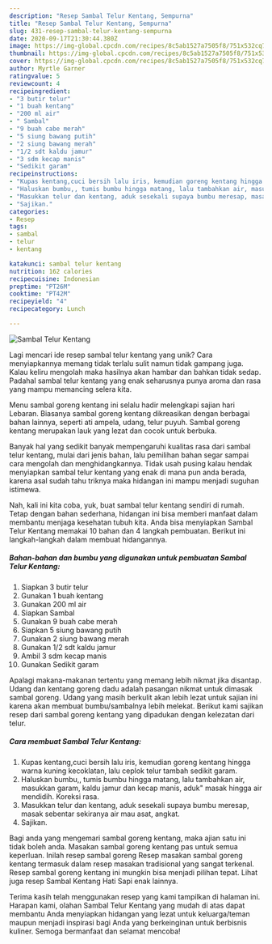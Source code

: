 ```yaml
---
description: "Resep Sambal Telur Kentang, Sempurna"
title: "Resep Sambal Telur Kentang, Sempurna"
slug: 431-resep-sambal-telur-kentang-sempurna
date: 2020-09-17T21:30:44.380Z
image: https://img-global.cpcdn.com/recipes/8c5ab1527a7505f8/751x532cq70/sambal-telur-kentang-foto-resep-utama.jpg
thumbnail: https://img-global.cpcdn.com/recipes/8c5ab1527a7505f8/751x532cq70/sambal-telur-kentang-foto-resep-utama.jpg
cover: https://img-global.cpcdn.com/recipes/8c5ab1527a7505f8/751x532cq70/sambal-telur-kentang-foto-resep-utama.jpg
author: Myrtle Garner
ratingvalue: 5
reviewcount: 4
recipeingredient:
- "3 butir telur"
- "1 buah kentang"
- "200 ml air"
- " Sambal"
- "9 buah cabe merah"
- "5 siung bawang putih"
- "2 siung bawang merah"
- "1/2 sdt kaldu jamur"
- "3 sdm kecap manis"
- "Sedikit garam"
recipeinstructions:
- "Kupas kentang,cuci bersih lalu iris, kemudian goreng kentang hingga warna kuning kecoklatan, lalu ceplok telur tambah sedikit garam."
- "Haluskan bumbu,, tumis bumbu hingga matang, lalu tambahkan air, masukkan garam, kaldu jamur dan kecap manis, aduk&#34; masak hingga air mendidih. Koreksi rasa."
- "Masukkan telur dan kentang, aduk sesekali supaya bumbu meresap, masak sebentar sekiranya air mau asat, angkat."
- "Sajikan."
categories:
- Resep
tags:
- sambal
- telur
- kentang

katakunci: sambal telur kentang 
nutrition: 162 calories
recipecuisine: Indonesian
preptime: "PT26M"
cooktime: "PT42M"
recipeyield: "4"
recipecategory: Lunch

---
```



![Sambal Telur Kentang](https://img-global.cpcdn.com/recipes/8c5ab1527a7505f8/751x532cq70/sambal-telur-kentang-foto-resep-utama.jpg)

Lagi mencari ide resep sambal telur kentang yang unik? Cara menyiapkannya memang tidak terlalu sulit namun tidak gampang juga. Kalau keliru mengolah maka hasilnya akan hambar dan bahkan tidak sedap. Padahal sambal telur kentang yang enak seharusnya punya aroma dan rasa yang mampu memancing selera kita.

Menu sambal goreng kentang ini selalu hadir melengkapi sajian hari Lebaran. Biasanya sambal goreng kentang dikreasikan dengan berbagai bahan lainnya, seperti ati ampela, udang, telur puyuh. Sambal goreng kentang merupakan lauk yang lezat dan cocok untuk berbuka.

Banyak hal yang sedikit banyak mempengaruhi kualitas rasa dari sambal telur kentang, mulai dari jenis bahan, lalu pemilihan bahan segar sampai cara mengolah dan menghidangkannya. Tidak usah pusing kalau hendak menyiapkan sambal telur kentang yang enak di mana pun anda berada, karena asal sudah tahu triknya maka hidangan ini mampu menjadi suguhan istimewa.


Nah, kali ini kita coba, yuk, buat sambal telur kentang sendiri di rumah. Tetap dengan bahan sederhana, hidangan ini bisa memberi manfaat dalam membantu menjaga kesehatan tubuh kita. Anda bisa menyiapkan Sambal Telur Kentang memakai 10 bahan dan 4 langkah pembuatan. Berikut ini langkah-langkah dalam membuat hidangannya.

<!--inarticleads1-->

##### Bahan-bahan dan bumbu yang digunakan untuk pembuatan Sambal Telur Kentang:

1. Siapkan 3 butir telur
1. Gunakan 1 buah kentang
1. Gunakan 200 ml air
1. Siapkan  Sambal
1. Gunakan 9 buah cabe merah
1. Siapkan 5 siung bawang putih
1. Gunakan 2 siung bawang merah
1. Gunakan 1/2 sdt kaldu jamur
1. Ambil 3 sdm kecap manis
1. Gunakan Sedikit garam


Apalagi makana-makanan tertentu yang memang lebih nikmat jika disantap. Udang dan kentang goreng dadu adalah pasangan nikmat untuk dimasak sambal goreng. Udang yang masih berkulit akan lebih lezat untuk sajian ini karena akan membuat bumbu/sambalnya lebih melekat. Berikut kami sajikan resep dari sambal goreng kentang yang dipadukan dengan kelezatan dari telur. 

<!--inarticleads2-->

##### Cara membuat Sambal Telur Kentang:

1. Kupas kentang,cuci bersih lalu iris, kemudian goreng kentang hingga warna kuning kecoklatan, lalu ceplok telur tambah sedikit garam.
1. Haluskan bumbu,, tumis bumbu hingga matang, lalu tambahkan air, masukkan garam, kaldu jamur dan kecap manis, aduk&#34; masak hingga air mendidih. Koreksi rasa.
1. Masukkan telur dan kentang, aduk sesekali supaya bumbu meresap, masak sebentar sekiranya air mau asat, angkat.
1. Sajikan.


Bagi anda yang mengemari sambal goreng kentang, maka ajian satu ini tidak boleh anda. Masakan sambal goreng kentang pas untuk semua keperluan. Inilah resep sambal goreng Resep masakan sambal goreng kentang termasuk dalam resep masakan tradisional yang sangat terkenal. Resep sambal goreng kentang ini mungkin bisa menjadi pilihan tepat. Lihat juga resep Sambal Kentang Hati Sapi enak lainnya. 

Terima kasih telah menggunakan resep yang kami tampilkan di halaman ini. Harapan kami, olahan Sambal Telur Kentang yang mudah di atas dapat membantu Anda menyiapkan hidangan yang lezat untuk keluarga/teman maupun menjadi inspirasi bagi Anda yang berkeinginan untuk berbisnis kuliner. Semoga bermanfaat dan selamat mencoba!
